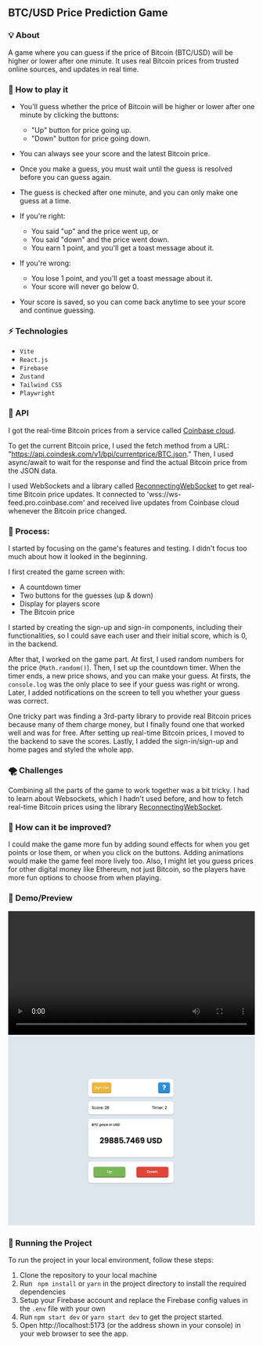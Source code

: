 ## BTC/USD Price Prediction Game

### 💡 About

A game where you can guess if the price of Bitcoin (BTC/USD) will be higher or lower after one minute. It uses real Bitcoin prices from trusted online sources, and updates in real time.

### 🎲 How to play it

- You'll guess whether the price of Bitcoin will be higher or lower after one minute by clicking the buttons:

  - "Up" button for price going up.
  - "Down" button for price going down.

- You can always see your score and the latest Bitcoin price.

- Once you make a guess, you must wait until the guess is resolved before you can guess again.

- The guess is checked after one minute, and you can only make one guess at a time.

- If you're right:

  - You said "up" and the price went up, or
  - You said "down" and the price went down.
  - You earn 1 point, and you'll get a toast message about it.

- If you're wrong:

  - You lose 1 point, and you'll get a toast message about it.
  - Your score will never go below 0.

- Your score is saved, so you can come back anytime to see your score and continue guessing.

### ⚡ Technologies

- `Vite`
- `React.js`
- `Firebase`
- `Zustand`
- `Tailwind CSS`
- `Playwright`

### 🚀 API

I got the real-time Bitcoin prices from a service called [Coinbase cloud](<(https://docs.cloud.coinbase.com/exchange/docs/websocket-overview)>).

To get the current Bitcoin price, I used the fetch method from a URL: "https://api.coindesk.com/v1/bpi/currentprice/BTC.json." Then, I used async/await to wait for the response and find the actual Bitcoin price from the JSON data.

I used WebSockets and a library called [ReconnectingWebSocket](https://github.com/joewalnes/reconnecting-websocket) to get real-time Bitcoin price updates. It connected to 'wss://ws-feed.pro.coinbase.com' and received live updates from Coinbase cloud whenever the Bitcoin price changed.

### 💭 Process:

I started by focusing on the game's features and testing. I didn't focus too much about how it looked in the beginning.

I first created the game screen with:

- A countdown timer
- Two buttons for the guesses (up & down)
- Display for players score
- The Bitcoin price

I started by creating the sign-up and sign-in components, including their functionalities, so I could save each user and their initial score, which is 0, in the backend.

After that, I worked on the game part. At first, I used random numbers for the price (`Math.random()`). Then, I set up the countdown timer. When the timer ends, a new price shows, and you can make your guess. At firsts, the `console.log` was the only place to see if your guess was right or wrong. Later, I added notifications on the screen to tell you whether your guess was correct.

One tricky part was finding a 3rd-party library to provide real Bitcoin prices because many of them charge money, but I finally found one that worked well and was for free. After setting up real-time Bitcoin prices, I moved to the backend to save the scores. Lastly, I added the sign-in/sign-up and home pages and styled the whole app.

### 🌪️ Challenges

Combining all the parts of the game to work together was a bit tricky. I had to learn about Websockets, which I hadn't used before, and how to fetch real-time Bitcoin prices using the library [ReconnectingWebSocket](https://github.com/joewalnes/reconnecting-websocket).

### 🤔 How can it be improved?

I could make the game more fun by adding sound effects for when you get points or lose them, or when you click on the buttons. Adding animations would make the game feel more lively too. Also, I might let you guess prices for other digital money like Ethereum, not just Bitcoin, so the players have more fun options to choose from when playing.

### 🎥 Demo/Preview

<video src="./public/video.mp4" controls="controls" width='100%'>
</video>

<img src="./public/preview.png" />

### 🚦 Running the Project

To run the project in your local environment, follow these steps:

1. Clone the repository to your local machine
2. Run ` npm install` or `yarn` in the project directory to install the required dependencies
3. Setup your Firebase account and replace the Firebase config values in the `.env` file with your own
4. Run `npm start dev` or `yarn start dev` to get the project started.
5. Open http://localhost:5173 (or the address shown in your console) in your web browser to see the app.

